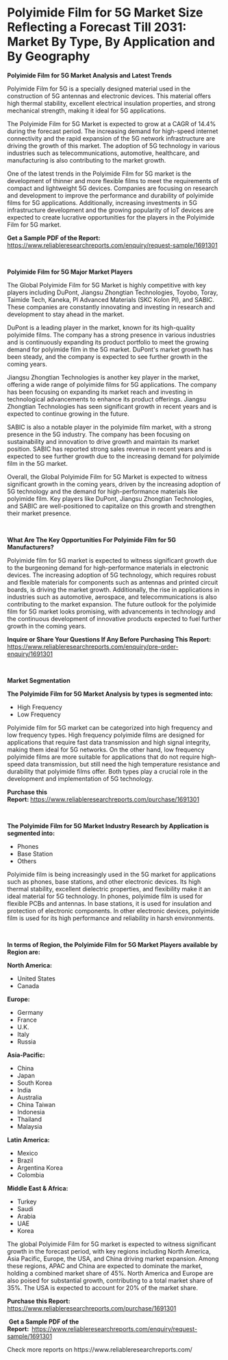 <p><h1>Polyimide Film for 5G Market Size Reflecting a Forecast Till 2031: Market By Type, By Application and By Geography</h1></p><p><strong>Polyimide Film for 5G Market Analysis and Latest Trends</strong></p>
<p><p>Polyimide Film for 5G is a specially designed material used in the construction of 5G antennas and electronic devices. This material offers high thermal stability, excellent electrical insulation properties, and strong mechanical strength, making it ideal for 5G applications.</p><p>The Polyimide Film for 5G Market is expected to grow at a CAGR of 14.4% during the forecast period. The increasing demand for high-speed internet connectivity and the rapid expansion of the 5G network infrastructure are driving the growth of this market. The adoption of 5G technology in various industries such as telecommunications, automotive, healthcare, and manufacturing is also contributing to the market growth.</p><p>One of the latest trends in the Polyimide Film for 5G market is the development of thinner and more flexible films to meet the requirements of compact and lightweight 5G devices. Companies are focusing on research and development to improve the performance and durability of polyimide films for 5G applications. Additionally, increasing investments in 5G infrastructure development and the growing popularity of IoT devices are expected to create lucrative opportunities for the players in the Polyimide Film for 5G market.</p></p>
<p><strong>Get a Sample PDF of the Report:&nbsp;</strong> <a href="https://www.reliableresearchreports.com/enquiry/request-sample/1691301">https://www.reliableresearchreports.com/enquiry/request-sample/1691301</a></p>
<p>&nbsp;</p>
<p><strong>Polyimide Film for 5G Major Market Players</strong></p>
<p><p>The Global Polyimide Film for 5G Market is highly competitive with key players including DuPont, Jiangsu Zhongtian Technologies, Toyobo, Toray, Taimide Tech, Kaneka, PI Advanced Materials (SKC Kolon PI), and SABIC. These companies are constantly innovating and investing in research and development to stay ahead in the market.</p><p>DuPont is a leading player in the market, known for its high-quality polyimide films. The company has a strong presence in various industries and is continuously expanding its product portfolio to meet the growing demand for polyimide film in the 5G market. DuPont's market growth has been steady, and the company is expected to see further growth in the coming years.</p><p>Jiangsu Zhongtian Technologies is another key player in the market, offering a wide range of polyimide films for 5G applications. The company has been focusing on expanding its market reach and investing in technological advancements to enhance its product offerings. Jiangsu Zhongtian Technologies has seen significant growth in recent years and is expected to continue growing in the future.</p><p>SABIC is also a notable player in the polyimide film market, with a strong presence in the 5G industry. The company has been focusing on sustainability and innovation to drive growth and maintain its market position. SABIC has reported strong sales revenue in recent years and is expected to see further growth due to the increasing demand for polyimide film in the 5G market.</p><p>Overall, the Global Polyimide Film for 5G Market is expected to witness significant growth in the coming years, driven by the increasing adoption of 5G technology and the demand for high-performance materials like polyimide film. Key players like DuPont, Jiangsu Zhongtian Technologies, and SABIC are well-positioned to capitalize on this growth and strengthen their market presence.</p></p>
<p>&nbsp;</p>
<p><strong>What Are The Key Opportunities For Polyimide Film for 5G Manufacturers?</strong></p>
<p><p>Polyimide film for 5G market is expected to witness significant growth due to the burgeoning demand for high-performance materials in electronic devices. The increasing adoption of 5G technology, which requires robust and flexible materials for components such as antennas and printed circuit boards, is driving the market growth. Additionally, the rise in applications in industries such as automotive, aerospace, and telecommunications is also contributing to the market expansion. The future outlook for the polyimide film for 5G market looks promising, with advancements in technology and the continuous development of innovative products expected to fuel further growth in the coming years.</p></p>
<p><strong>Inquire or Share Your Questions If Any Before Purchasing This Report:</strong> <a href="https://www.reliableresearchreports.com/enquiry/pre-order-enquiry/1691301">https://www.reliableresearchreports.com/enquiry/pre-order-enquiry/1691301</a></p>
<p>&nbsp;</p>
<p><strong>Market Segmentation</strong></p>
<p><strong>The Polyimide Film for 5G Market Analysis by types is segmented into:</strong></p>
<p><ul><li>High Frequency</li><li>Low Frequency</li></ul></p>
<p><p>Polyimide film for 5G market can be categorized into high frequency and low frequency types. High frequency polyimide films are designed for applications that require fast data transmission and high signal integrity, making them ideal for 5G networks. On the other hand, low frequency polyimide films are more suitable for applications that do not require high-speed data transmission, but still need the high temperature resistance and durability that polyimide films offer. Both types play a crucial role in the development and implementation of 5G technology.</p></p>
<p><strong>Purchase this Report:&nbsp;</strong><a href="https://www.reliableresearchreports.com/purchase/1691301">https://www.reliableresearchreports.com/purchase/1691301</a></p>
<p>&nbsp;</p>
<p><strong>The Polyimide Film for 5G Market Industry Research by Application is segmented into:</strong></p>
<p><ul><li>Phones</li><li>Base Station</li><li>Others</li></ul></p>
<p><p>Polyimide film is being increasingly used in the 5G market for applications such as phones, base stations, and other electronic devices. Its high thermal stability, excellent dielectric properties, and flexibility make it an ideal material for 5G technology. In phones, polyimide film is used for flexible PCBs and antennas. In base stations, it is used for insulation and protection of electronic components. In other electronic devices, polyimide film is used for its high performance and reliability in harsh environments.</p></p>
<p>&nbsp;</p>
<p><strong>In terms of Region, the Polyimide Film for 5G Market Players available by Region are:</strong></p>
<p>
    <p> <strong> North America: </strong>
        <ul>
            <li>United States</li>
            <li>Canada</li>
        </ul>
        </p> 
    <p> <strong> Europe: </strong>
        <ul>
            <li>Germany</li>
            <li>France</li>
            <li>U.K.</li>
            <li>Italy</li>
            <li>Russia</li>
        </ul>
        </p> 
    <p> <strong> Asia-Pacific: </strong>
        <ul>
            <li>China</li>
            <li>Japan</li>
            <li>South Korea</li>
            <li>India</li>
            <li>Australia</li>
            <li>China Taiwan</li>
            <li>Indonesia</li>
            <li>Thailand</li>
            <li>Malaysia</li>
        </ul>
        </p> 
    <p> <strong> Latin America: </strong>
        <ul>
            <li>Mexico</li>
            <li>Brazil</li>
            <li>Argentina Korea</li>
            <li>Colombia</li>
        </ul>
        </p> 
    <p> <strong> Middle East & Africa: </strong>
        <ul>
            <li>Turkey</li>
            <li>Saudi</li>
            <li>Arabia</li>
            <li>UAE</li>
            <li>Korea</li>
        </ul>
    </p>
    </p>
<p><p>The global Polyimide Film for 5G market is expected to witness significant growth in the forecast period, with key regions including North America, Asia Pacific, Europe, the USA, and China driving market expansion. Among these regions, APAC and China are expected to dominate the market, holding a combined market share of 45%. North America and Europe are also poised for substantial growth, contributing to a total market share of 35%. The USA is expected to account for 20% of the market share.</p></p>
<p><strong>Purchase this Report: </strong><a href="https://www.reliableresearchreports.com/purchase/1691301">https://www.reliableresearchreports.com/purchase/1691301</a></p>
<p>&nbsp;<strong>Get a Sample PDF of the Report:&nbsp;&nbsp;</strong><a href="https://www.reliableresearchreports.com/enquiry/request-sample/1691301">https://www.reliableresearchreports.com/enquiry/request-sample/1691301</a></p>
<p><strong></strong></p>
<p>Check more reports on https://www.reliableresearchreports.com/</p>